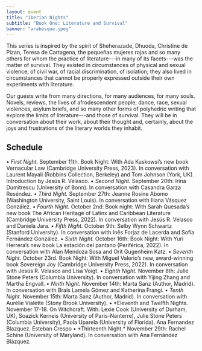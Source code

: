 ```yaml
---
layout: event
title: "Iberian Nights"
subtitle: "Book One: Literature and Survival"
banner: "arabesque.jpeg"
---
```


This series is inspired by the spirit of Sheherazade, Dhuoda, Christine de Pizan, Teresa de Cartagena, the pequeñas mujeres rojas and so many others for whom the practice of literature---in many of its facets---was the matter of survival. They existed in circumstances of physical and sexual violence, of civil war, of racial discrimination, of isolation; they also lived in circumstances that cannot be properly expressed outside their own experiments with literature.

Our guests write from many directions, for many audiences, for many souls. Novels, reviews, the lives of afrodescendent people, dance, race, sexual violences, asylum briefs, and so many other forms of polyhedric writing that explore the limits of literature---and those of survival. They will be in conversation about their work, about their thought and, certainly, about the joys and frustrations of the literary worlds they inhabit.

## Schedule

• _First Night._ September 11th. Book Night: With Ada Kuskowsi’s new book Vernacular Law (Cambridge University Press, 2023). In conversation with Laurent Mayali (Robbins Collection, Berkeley) and Tom Johnson (York, UK). Introduction by Jesús R. Velasco.
• _Second Night._ September 20th: Irina Dumitrescu (University of Bonn). In conversation with Casandra Garza Reséndez.
• _Third Night._ September 27th: Jeanne Rosine Abomo (Washington University, Saint Louis). In conversation with Iliana Vásquez González.
• _Fourth Night._ October 2nd: Book night: With Sarah Quesada’s new book The African Heritage of Latinx and Caribbean Literature (Cambridge University Press, 2022). In conversation with Jesús R. Velasco and Daniela Jara.
• _Fifth Night._ October 9th: Selby Wynn Schwartz (Stanford University). In conversation with Inês Forjaz de Lacerda and Sofía Fernández González.
• _Sixth Night._ October 16th: Book Night: With Yuri Herrera’s new book La estación del pantano (Periférica, 2022). In conversation with Alan Mendoza Sosa and Orit Gugenheim Katz.
• _Seventh Night._ October 23rd. Book Night: With Miguel Valerio’s new, award-winning book Sovereign Joy (Cambridge University Press, 2022). In conversation with Jesús R. Velasco and Lisa Voigt.
• _Eighth Night._ November 8th: Julie Stone Peters (Columbia University). In conversation with Yijing Zhang and Martha Engvall.
• _Ninth Night._ November 14th: Marta Sanz (Author, Madrid). In conversation with Brais Lamela Gómez and Katherina Frangi.
• _Tenth Night._ November 15th: Marta Sanz (Author, Madrid). In conversation with Aurélie Vialette (Stony Brook University).
• *Eleventh and Twelfth Nights. November 17-18. On Witchcraft. With: Lexie Cook (University of Durham, UK), Soazick Kerneis (University of Paris-Nanterre), Julie Stone Peters (Columbia University), Paola Uparela (University of Florida). Ana Fernandez Blazquez. Esteban Crespo
• *Thirteenth Night.\* November 29th: Rachel Schine (University of Maryland). In conversation with Ana Fernández Blázquez.
